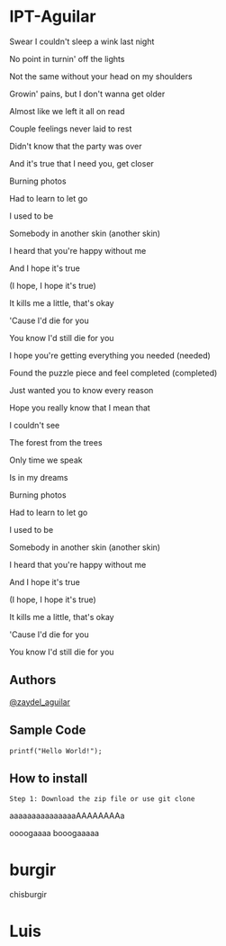 # IPT-Aguilar

Swear I couldn't sleep a wink last night

No point in turnin' off the lights

Not the same without your head on my shoulders

Growin' pains, but I don't wanna get older

Almost like we left it all on read

Couple feelings never laid to rest

Didn't know that the party was over

And it's true that I need you, get closer

Burning photos

Had to learn to let go

I used to be

Somebody in another skin (another skin)

I heard that you're happy without me

And I hope it's true

(I hope, I hope it's true)

It kills me a little, that's okay

'Cause I'd die for you

You know I'd still die for you

I hope you're getting everything you needed (needed)

Found the puzzle piece and feel completed (completed)

Just wanted you to know every reason

Hope you really know that I mean that

I couldn't see

The forest from the trees

Only time we speak

Is in my dreams

Burning photos

Had to learn to let go

I used to be

Somebody in another skin (another skin)

I heard that you're happy without me

And I hope it's true

(I hope, I hope it's true)

It kills me a little, that's okay

'Cause I'd die for you

You know I'd still die for you

## Authors
[@zaydel_aguilar](https://github.com/TiggieD)

## Sample Code
`printf("Hello World!");`

## How to install 

`Step 1: Download the zip file or use git clone`


aaaaaaaaaaaaaaaAAAAAAAAa



oooogaaaa booogaaaaa


# burgir

chisburgir

# Luis

